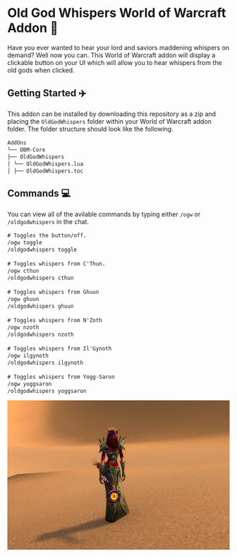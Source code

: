 # Old God Whispers World of Warcraft Addon 🦑
Have you ever wanted to hear your lord and saviors maddening whispers on demand? Well now you can. This World of Warcraft addon will display a clickable button on your UI which will allow you to hear whispers from the old gods when clicked. 

## Getting Started ✈️

This addon can be installed by downloading this repository as a zip and placing the `OldGodWhispers` folder within your World of Warcraft addon folder. The folder structure should look like the following.

```
AddOns
└── DBM-Core
├── OldGodWhispers
│ └── OldGodWhispers.lua
│ ├── OldGodWhispers.toc
```

## Commands 💻

You can view all of the avilable commands by typing either `/ogw` or `/oldgodwhispers` in the chat.

```
# Toggles the button/off.
/ogw toggle
/oldgodwhispers toggle

# Toggles whispers from C'Thun.
/ogw cthun
/oldgodwhispers cthun

# Toggles whispers from Ghuun
/ogw ghuun
/oldgodwhispers ghuun

# Toggles whispers from N'Zoth
/ogw nzoth
/oldgodwhispers nzoth

# Toggles whispers from Il'Gynoth
/ogw ilgynoth
/oldgodwhispers ilgynoth

# Toggles whispers from Yogg-Saron
/ogw yoggsaron
/oldgodwhispers yoggsaron
```

![Screenshot](screenshot.PNG)
